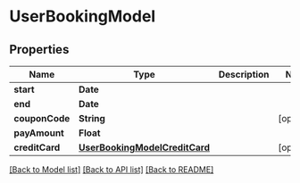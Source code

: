 # UserBookingModel

## Properties
Name | Type | Description | Notes
------------ | ------------- | ------------- | -------------
**start** | **Date** |  | 
**end** | **Date** |  | 
**couponCode** | **String** |  | [optional] 
**payAmount** | **Float** |  | 
**creditCard** | [**UserBookingModelCreditCard**](UserBookingModelCreditCard.md) |  | [optional] 

[[Back to Model list]](../README.md#documentation-for-models) [[Back to API list]](../README.md#documentation-for-api-endpoints) [[Back to README]](../README.md)


